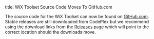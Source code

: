title: WiX Toolset Source Code Moves To GitHub.com

The source code for the WiX Toolset can now be found on <a href="http://github.com/wixtoolset/">GitHub.com</a>.
Stable releases are still downloaded from CodePlex but we recommend using the download links from the
<a href="http://wixtoolset.org/releases/">Releases</a> page which will point to the correct location
should the downloads move.
